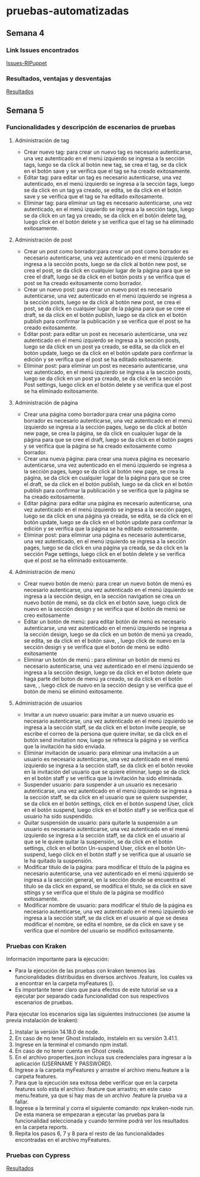 # pruebas-automatizadas
## Semana 4
### Link Issues encontrados
[Issues-RIPuppet](https://github.com/smguevaram/pruebas-automatizadas/issues/1)

### Resultados, ventajas y desventajas

[Resultados](https://github.com/smguevaram/pruebas-automatizadas/wiki/Pruebas-automatizadas-RIPuppet-y-monkey-cypress)

## Semana 5
### Funcionalidades y descripción de escenarios de pruebas

1. Administración de tag
    - Crear nuevo tag: para crear un nuevo tag es necesario autenticarse, una vez autenticado en el menú izquierdo se ingresa a la sección tags, luego se da click al botón new tag, se crea el tag, se da click en el botón save y se verifica que el tag se ha creado exitosamente.
    - Editar tag: para editar un tag es necesario autenticarse, una vez autenticado, en el menú izquierdo se ingresa a la sección tags, luego se da click en un tag ya creado, se edita, se da click en el botón save y se verifica que el tag se ha editado exitosamente.
    - Eliminar tag: para eliminar un tag es necesario autenticarse, una vez autenticado, en el menú izquierdo se ingresa a la sección tags, luego se da click en un tag ya creado, se da click en el botón delete tag, luego click en el botón delete y se verifica que el tag se ha eliminado exitosamente.


2. Administración de post
    - Crear un post como borrador:para crear un post como borrador es necesario autenticarse, una vez autenticado en el menú izquierdo se ingresa a la sección posts, luego se da click al botón new post, se crea el post, se da click en cualquier lugar de la página para que se cree el draft, luego se da click en el botón posts y se verifica que el post se ha creado exitosamente como borrador.
    - Crear un nuevo post: para crear un nuevo post es necesario autenticarse, una vez autenticado en el menú izquierdo se ingresa a la sección posts, luego se da click al botón new post, se crea el post, se da click en cualquier lugar de la página para que se cree el draft, se da click en el botón publish, luego se da click en el botón publish para confirmar la publicación y se verifica que el post se ha creado exitosamente.
    - Editar post: para editar un post es necesario autenticarse, una vez autenticado en el menú izquierdo se ingresa a la sección posts, luego se da click en un post ya creado, se edita, se da click en el botón update, luego se da click en el botón update para confirmar la edición y se verifica que el post se ha editado exitosamente.
    - Eliminar post: para eliminar un post es necesario autenticarse, una vez autenticado, en el menú izquierdo se ingresa a la sección posts, luego se da click en un post ya creado, se da click en la sección Post settings, luego click en el botón delete y se verifica que el post se ha eliminado exitosamente.
    


3. Administración de página
    - Crear una página como borrador:para crear una página como borrador es necesario autenticarse, una vez autenticado en el menú izquierdo se ingresa a la sección pages, luego se da click al botón new page, se crea la página, se da click en cualquier lugar de la página para que se cree el draft, luego se da click en el botón pages y se verifica que la página se ha creado exitosamente como borrador.
    - Crear una nueva página: para crear una nueva página es necesario autenticarse, una vez autenticado en el menú izquierdo se ingresa a la sección pages, luego se da click al botón new page, se crea la página, se da click en cualquier lugar de la página para que se cree el draft, se da click en el botón publish, luego se da click en el botón publish para confirmar la publicación y se verifica que la página se ha creado exitosamente.
    - Editar página: para editar una página es necesario autenticarse, una vez autenticado en el menú izquierdo se ingresa a la sección pages, luego se da click en una página ya creada, se edita, se da click en el botón update, luego se da click en el botón update para confirmar la edición y se verifica que la página se ha editado exitosamente.
    - Eliminar post: para eliminar una página es necesario autenticarse, una vez autenticado, en el menú izquierdo se ingresa a la sección pages, luego se da click en una página ya creada, se da click en la sección Page settings, luego click en el botón delete y se verifica que el post se ha eliminado exitosamente.


4. Administración de menú
    - Crear nuevo botón de menú: para crear un nuevo botón de menú es necesario autenticarse, una vez autenticado en el menú izquierdo se ingresa a la sección design, en la sección navigation se crea un nuevo botón de menú, se da click en el botón save, luego click de nuevo en la sección design y se verifica que el botón de menú se creo exitosamente
    - Editar un botón de menú: para editar botón de menú es necesario autenticarse, una vez autenticado en el menú izquierdo se ingresa a la sección design, luego se da click en un botón de menú ya creado, se edita, se da click en el botón save, , luego click de nuevo en la sección design y se verifica que el botón de menú se editó exitosamente
    - Eliminar un botón de menú : para eliminar un botón de menú es necesario autenticarse, una vez autenticado en el menú izquierdo se ingresa a la sección design, luego se da click en el boton delete que haga parte del boton de menú ya creado, se da click en el botón save, , luego click de nuevo en la sección design y se verifica que el botón de menú se eliminó exitosamente.

5. Administración de usuarios
    - Invitar a un nuevo usuario: para invitar a un nuevo usuario es necesario autenticarse, una vez autenticado en el menú izquierdo se ingresa a la sección staff, se da click en el boton invite people, se escribe el correo de la persona que quiere invitar, se da click en el botón send invitation now, luego se refresca la página y se verifica que la invitación ha sido enviada.
    - Eliminar invitación de usuario: para eliminar una invitación a un usuario es necesario autenticarse, una vez autenticado en el menú izquierdo se ingresa a la sección staff, se da click en el botón revoke en la invitación del usuario que se quiere eliminar, luego se da click en el botón staff  y se verifica que la invitación ha sido eliminada.
    - Suspender usuario: para suspender a un usuario es necesario autenticarse, una vez autenticado en el menú izquierdo se ingresa a la sección staff, se da click en el usuario que se quiere suspender, se da click en el botón settings,  click en el botón suspend User,  click en el botón suspend, luego click en el botón staff y se verifica que el usuario ha sido suspendido.
    - Quitar suspensión de usuario: para quitarle la suspensión a un usuario es necesario autenticarse, una vez autenticado en el menú izquierdo se ingresa a la sección staff, se da click en el usuario al que se le quiere quitar la suspensión, se da click en el botón settings,  click en el botón Un-suspend User,  click en el botón Un-suspend, luego click en el botón staff y se verifica que al usuario se le ha quitado la suspensión.
    - Modificar titulo de la página: para modificar el titulo de la página es necesario autenticarse, una vez autenticado en el menú izquierdo se ingresa a la sección general, en la sección donde se encuentra el titulo se da click en expand, se modifica el titulo, se da click en save sttings y se verifica que el titulo de la página se modificó exitosamente.
    - Modificar nombre de usuario: para modificar el titulo de la página es necesario autenticarse, una vez autenticado en el menú izquierdo se ingresa a la sección staff, se da click en el usuario al que se desea modificar el nombre, se edita el nombre, se da click en save y se verifica que el nombre del usuario se modificó exitosamente.



### Pruebas con Kraken
Información importante para la ejecución:
 -  Para la ejecución de las pruebas con kraken tenemos las funcionalidades distribuidas en diversos archivos .feature, los cuales va a encontrar en la carpeta myFeatures ().
 -  Es importante tener claro que para efectos de este tutorial se va a ejecutar por separado cada funcionalidad con sus respectivos escenarios de pruebas. 

Para ejecutar los escenarios siga las siguientes instrucciones (se asume la previa instalación de kraken):
 1. Instalar la versión 14.18.0 de node.
 2. En caso de no tener Ghost instalado, instalelo en su versión 3.41.1.
 3. Ingrese en la terminal el comando npm install.
 4. En caso de no tener cuenta en Ghost creela.
 5. En el archivo properties.json incluya sus credenciales para ingresar a la aplicación (USERNAME Y PASSWORD).
 6. Ingrese a la carpeta myFeatures y arrastre el archivo menu.feature a la carpeta features.
 7. Para que la ejecución sea exitosa debe verificar que en la carpeta features solo esta el archivo .feature que arrastro; en este caso menu.feature, ya que si hay mas de un archivo .feature la prueba va a fallar.
 8. Ingrese a la terminal y corra el siguiente comando: npx kraken-node run. De esta manera se empezaran a ejecutar las pruebas para la funcionalidad seleccionada y cuando termine podrá ver los resultados en la carpeta reports.
 9. Repita los pasos 6, 7 y 8 para el resto de las funcionalidades encontradas en el archivo myFeatures.

### Pruebas con Cypress
[Resultados](https://github.com/smguevaram/pruebas-automatizadas/wiki/Pruebas-automatizadas-RIPuppet-y-monkey-cypress)



